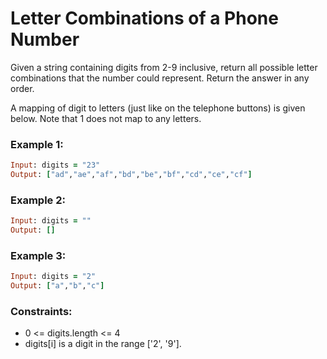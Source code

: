 # Letter Combinations of a Phone Number

Given a string containing digits from 2-9 inclusive, return all possible letter combinations that the number could represent. Return the answer in any order.

A mapping of digit to letters (just like on the telephone buttons) is given below. Note that 1 does not map to any letters.

### Example 1:
```ruby
Input: digits = "23"
Output: ["ad","ae","af","bd","be","bf","cd","ce","cf"]
```
### Example 2:
```ruby
Input: digits = ""
Output: []
```
### Example 3:
```ruby
Input: digits = "2"
Output: ["a","b","c"]
```
### Constraints:

- 0 <= digits.length <= 4
- digits[i] is a digit in the range ['2', '9'].